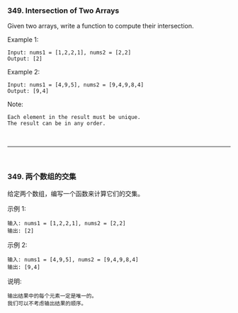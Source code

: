 ### 349. Intersection of Two Arrays

Given two arrays, write a function to compute their intersection.

Example 1:
```
Input: nums1 = [1,2,2,1], nums2 = [2,2]
Output: [2]
```
Example 2:
```
Input: nums1 = [4,9,5], nums2 = [9,4,9,8,4]
Output: [9,4]
```
Note:

    Each element in the result must be unique.
    The result can be in any order.

<br>

---
<br>

### 349. 两个数组的交集

给定两个数组，编写一个函数来计算它们的交集。

示例 1:
```
输入: nums1 = [1,2,2,1], nums2 = [2,2]
输出: [2]
```
示例 2:
```
输入: nums1 = [4,9,5], nums2 = [9,4,9,8,4]
输出: [9,4]
```
说明:

    输出结果中的每个元素一定是唯一的。
    我们可以不考虑输出结果的顺序。
